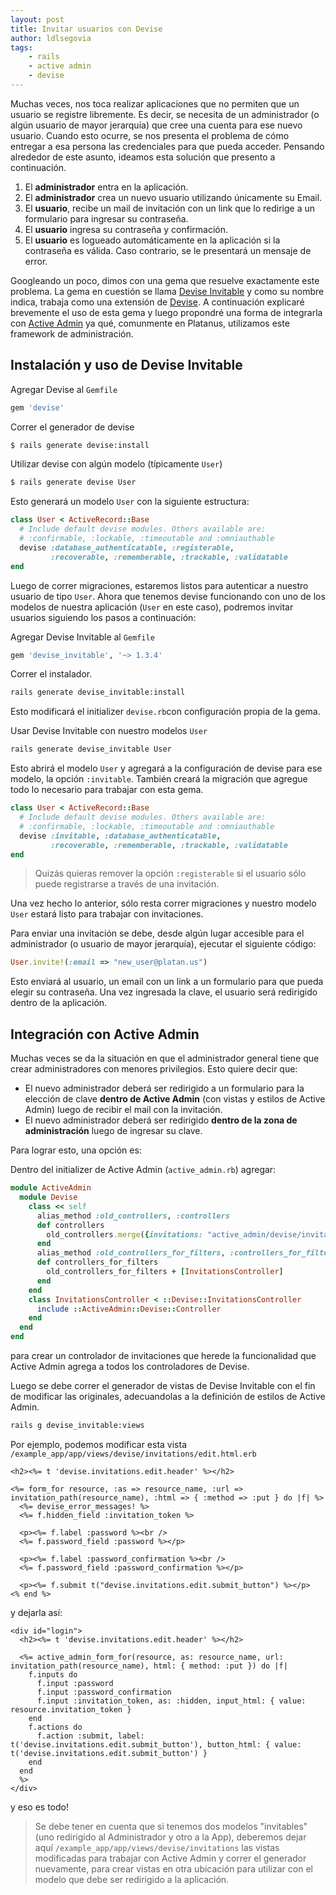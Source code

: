 ```yaml
---
layout: post
title: Invitar usuarios con Devise
author: ldlsegovia
tags:
    - rails
    - active admin
    - devise
---
```


Muchas veces, nos toca realizar aplicaciones que no permiten que un usuario se registre libremente. Es decir, se necesita de un administrador (o algún usuario de mayor jerarquía) que cree una cuenta para ese nuevo usuario. Cuando esto ocurre, se nos presenta el problema de cómo entregar a esa persona las credenciales para que pueda acceder. Pensando alrededor de este asunto, ideamos esta solución que presento a continuación.

1. El **administrador** entra en la aplicación.
1. El **administrador** crea un nuevo usuario utilizando únicamente su Email.
1. El **usuario**, recibe un mail de invitación con un link que lo redirige a un formulario para ingresar su contraseña.
1. El **usuario** ingresa su contraseña y confirmación.
1. El **usuario** es logueado automáticamente en la aplicación si la contraseña es válida. Caso contrario, se le presentará un mensaje de error.

Googleando un poco, dimos con una gema que resuelve exactamente este problema. La gema en cuestión se llama [Devise Invitable](https://github.com/scambra/devise_invitable) y como su nombre indica, trabaja como una extensión de [Devise](https://github.com/plataformatec/devise). A continuación explicaré brevemente el uso de esta gema y luego propondré una forma de integrarla con [Active Admin](https://github.com/activeadmin/activeadmin) ya qué, comunmente en Platanus, utilizamos este framework de administración.

## Instalación y uso de Devise Invitable

Agregar Devise al `Gemfile`

```ruby
gem 'devise'
```
Correr el generador de devise

```bash
$ rails generate devise:install
```
Utilizar devise con algún modelo (típicamente `User`)

```bash
$ rails generate devise User
```
Esto generará un modelo `User` con la siguiente estructura:

```ruby
class User < ActiveRecord::Base
  # Include default devise modules. Others available are:
  # :confirmable, :lockable, :timeoutable and :omniauthable
  devise :database_authenticatable, :registerable,
         :recoverable, :rememberable, :trackable, :validatable
end
```
Luego de correr migraciones, estaremos listos para autenticar a nuestro usuario de tipo `User`.
Ahora que tenemos devise funcionando con uno de los modelos de nuestra aplicación (`User` en este caso), podremos invitar usuarios siguiendo los pasos a continuación:

Agregar Devise Invitable al `Gemfile`

```ruby
gem 'devise_invitable', '~> 1.3.4'
```

Correr el instalador.

```bash
rails generate devise_invitable:install
```
Esto modificará el initializer `devise.rb`con configuración propia de la gema.

Usar Devise Invitable con nuestro modelos `User`

```bash
rails generate devise_invitable User
```

Esto abrirá el modelo `User` y agregará a la configuración de devise para ese modelo, la opción `:invitable`. También creará la migración que agregue todo lo necesario para trabajar con esta gema.

```ruby
class User < ActiveRecord::Base
  # Include default devise modules. Others available are:
  # :confirmable, :lockable, :timeoutable and :omniauthable
  devise :invitable, :database_authenticatable,
         :recoverable, :rememberable, :trackable, :validatable
end
```
> Quizás quieras remover la opción `:registerable` si el usuario sólo puede registrarse a través de una invitación.

Una vez hecho lo anterior, sólo resta correr migraciones y nuestro modelo `User` estará listo para trabajar con invitaciones.

Para enviar una invitación se debe, desde algún lugar accesible para el administrador (o usuario de mayor jerarquía), ejecutar el siguiente código:

```ruby
User.invite!(:email => "new_user@platan.us")
```
Esto enviará al usuario, un email con un link a un formulario para que pueda elegir su contraseña. Una vez ingresada la clave, el usuario será redirigido dentro de la aplicación.

## Integración con Active Admin

Muchas veces se da la situación en que el administrador general tiene que crear administradores con menores privilegios. Esto quiere decir que:

* El nuevo administrador deberá ser redirigido a un formulario para la elección de clave **dentro de Active Admin** (con vistas y estilos de Active Admin) luego de recibir el mail con la invitación.
* El nuevo administrador deberá ser redirigido **dentro de la zona de administración** luego de ingresar su clave.

Para lograr esto, una opción es:

Dentro del initializer de Active Admin (`active_admin.rb`) agregar:

```ruby
module ActiveAdmin
  module Devise
    class << self
      alias_method :old_controllers, :controllers
      def controllers
        old_controllers.merge({invitations: "active_admin/devise/invitations"})
      end
      alias_method :old_controllers_for_filters, :controllers_for_filters
      def controllers_for_filters
        old_controllers_for_filters + [InvitationsController]
      end
    end
    class InvitationsController < ::Devise::InvitationsController
      include ::ActiveAdmin::Devise::Controller
    end
  end
end
```
para crear un controlador de invitaciones que herede la funcionalidad que Active Admin agrega a todos los controladores de Devise.

Luego se debe correr el generador de vistas de Devise Invitable con el fin de modificar las originales, adecuandolas a la definición de estilos de Active Admin.

```bash
rails g devise_invitable:views
```

Por ejemplo, podemos modificar esta vista `/example_app/app/views/devise/invitations/edit.html.erb`

```erb
<h2><%= t 'devise.invitations.edit.header' %></h2>

<%= form_for resource, :as => resource_name, :url => invitation_path(resource_name), :html => { :method => :put } do |f| %>
  <%= devise_error_messages! %>
  <%= f.hidden_field :invitation_token %>

  <p><%= f.label :password %><br />
  <%= f.password_field :password %></p>

  <p><%= f.label :password_confirmation %><br />
  <%= f.password_field :password_confirmation %></p>

  <p><%= f.submit t("devise.invitations.edit.submit_button") %></p>
<% end %>
```

y dejarla así:

```erb
<div id="login">
  <h2><%= t 'devise.invitations.edit.header' %></h2>

  <%= active_admin_form_for(resource, as: resource_name, url: invitation_path(resource_name), html: { method: :put }) do |f|
    f.inputs do
      f.input :password
      f.input :password_confirmation
      f.input :invitation_token, as: :hidden, input_html: { value: resource.invitation_token }
    end
    f.actions do
      f.action :submit, label: t('devise.invitations.edit.submit_button'), button_html: { value: t('devise.invitations.edit.submit_button') }
    end
  end
  %>
</div>
```

y eso es todo!

> Se debe tener en cuenta que si tenemos dos modelos "invitables" (uno redirigido al Administrador y otro a la App), deberemos dejar aquí `/example_app/app/views/devise/invitations` las vistas modificadas para trabajar con Active Admin y correr el generador nuevamente, para crear vistas en otra ubicación para utilizar con el modelo que debe ser redirigido a la aplicación.


